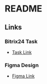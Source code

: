 # README

## Links

### Bitrix24 Task
- [Task Link](https://coraldigital.bitrix24.ru/workgroups/group/278/tasks/task/view/117618/)

### Figma Design
- [Figma Link](https://www.figma.com/design/KqnpUdk3tJTcdXB1tVctZL/%23popup-%5B%D0%BB%D0%B8%D0%B4-%D1%84%D0%BE%D1%80%D0%BC%D0%B0-%D0%B4%D0%BB%D1%8F-%D0%B2%D0%BE%D1%80%D0%BE%D0%BD%D0%BA%D0%B8-%D0%BF%D1%80%D0%BE%D0%B4%D0%B0%D0%B6%5D?node-id=6059-14&m=dev)
